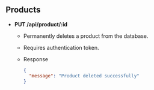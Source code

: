 ## Products

- **PUT /api/product/:id**

  - Permanently deletes a product from the database.
  - Requires authentication token.
  - Response

    ```json
    {
      "message": "Product deleted successfully"
    }
    ```
